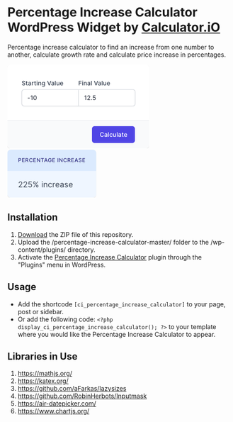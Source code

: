 # Percentage Increase Calculator WordPress Widget by [Calculator.iO](https://www.calculator.io/ "Calculator.iO Homepage")

Percentage increase calculator to find an increase from one number to another, calculate growth rate and calculate price increase in percentages.

![Percentage Increase Calculator Input Form](/assets/images/screenshot-1.png "Percentage Increase Calculator Input Form")
![Percentage Increase Calculator Calculation Results](/assets/images/screenshot-2.png "Percentage Increase Calculator Calculation Results")

## Installation

1. [Download](https://github.com/pub-calculator-io/age-calculator/archive/refs/heads/master.zip) the ZIP file of this repository.
2. Upload the /percentage-increase-calculator-master/ folder to the /wp-content/plugins/ directory.
3. Activate the [Percentage Increase Calculator](https://www.calculator.io/percentage-increase-calculator/ "Percentage Increase Calculator Homepage") plugin through the "Plugins" menu in WordPress.

## Usage
* Add the shortcode `[ci_percentage_increase_calculator]` to your page, post or sidebar.
* Or add the following code: `<?php display_ci_percentage_increase_calculator(); ?>` to your template where you would like the Percentage Increase Calculator to appear.

## Libraries in Use
1. https://mathjs.org/
2. https://katex.org/
3. https://github.com/aFarkas/lazysizes
4. https://github.com/RobinHerbots/Inputmask
5. https://air-datepicker.com/
6. https://www.chartjs.org/
